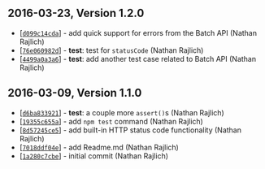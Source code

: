## 2016-03-23, Version 1.2.0

* [[`d099c14cda`](https://github.com/Automattic/wp-error/commit/d099c14cda)] - add quick support for errors from the Batch API (Nathan Rajlich)
* [[`76e060982d`](https://github.com/Automattic/wp-error/commit/76e060982d)] - **test**: test for `statusCode` (Nathan Rajlich)
* [[`4499a0a3a6`](https://github.com/Automattic/wp-error/commit/4499a0a3a6)] - **test**: add another test case related to Batch API (Nathan Rajlich)

## 2016-03-09, Version 1.1.0

* [[`d6ba833921`](https://github.com/Automattic/wp-error/commit/d6ba833921)] - **test**: a couple more `assert()`s (Nathan Rajlich)
* [[`19355c655a`](https://github.com/Automattic/wp-error/commit/19355c655a)] - add `npm test` command (Nathan Rajlich)
* [[`8d57245ce5`](https://github.com/Automattic/wp-error/commit/8d57245ce5)] - add built-in HTTP status code functionality (Nathan Rajlich)
* [[`7018ddf04e`](https://github.com/Automattic/wp-error/commit/7018ddf04e)] - add Readme.md (Nathan Rajlich)
* [[`1a280c7cbe`](https://github.com/Automattic/wp-error/commit/1a280c7cbe)] - initial commit (Nathan Rajlich)
